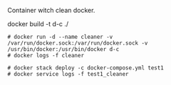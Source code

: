 Container witch clean docker.

docker build -t d-c ./

```
# docker run -d --name cleaner -v /var/run/docker.sock:/var/run/docker.sock -v /usr/bin/docker:/usr/bin/docker d-c
# docker logs -f cleaner
```

```
# docker stack deploy -c docker-compose.yml test1
# docker service logs -f test1_cleaner
```
